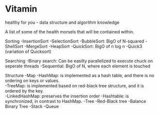 # Vitamin
healthy for you - data structure and algorithm knowledge

A list of some of the health morsels that will be contained within. 

Sorting
-InsertionSort
-SelectionSort
-BubbleSort: BigO of N-squared
-ShellSort
-MergeSort
-HeapSort
-QuickSort: BigO of n log n
-Quick3 (variation of Quicksort)

Searching
-Binary search: Can be easilty parallelized to execute chuck on seperate threads
-Sequential: BigO of N, where each element is touched

Structure
-Map
  -HashMap: is implemented as a hash table, and there is no ordering on keys or values.  
  -TreeMap: is implemented based on red-black tree structure, and it is ordered by the key.  
  -LinkedHashMap: preserves the insertion order
  -Hashtable: is synchronized, in contrast to HashMap. 
-Tree
  -Red-Black tree
  -Balance Binary Tree
-Stack
-Queue
